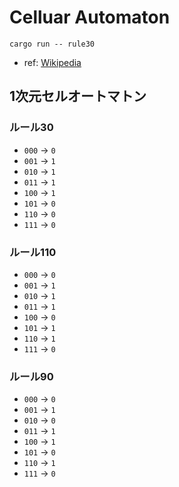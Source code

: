 # Celluar Automaton

```
cargo run -- rule30
```

- ref: [Wikipedia](https://ja.wikipedia.org/wiki/%E3%82%BB%E3%83%AB%E3%83%BB%E3%82%AA%E3%83%BC%E3%83%88%E3%83%9E%E3%83%88%E3%83%B3)

## 1次元セルオートマトン
### ルール30

- `000` -> `0`
- `001` -> `1`
- `010` -> `1`
- `011` -> `1`
- `100` -> `1`
- `101` -> `0`
- `110` -> `0`
- `111` -> `0`

### ルール110

- `000` -> `0`
- `001` -> `1`
- `010` -> `1`
- `011` -> `1`
- `100` -> `0`
- `101` -> `1`
- `110` -> `1`
- `111` -> `0`

### ルール90

- `000` -> `0`
- `001` -> `1`
- `010` -> `0`
- `011` -> `1`
- `100` -> `1`
- `101` -> `0`
- `110` -> `1`
- `111` -> `0`

